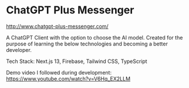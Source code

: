 # ChatGPT Plus Messenger

http://www.chatgpt-plus-messenger.com/

A ChatGPT Client with the option to choose the AI model. Created for the purpose of learning the below technologies and becoming a better developer. 

Tech Stack: Next.js 13, Firebase, Tailwind CSS, TypeScript

Demo video I followed during development: https://www.youtube.com/watch?v=V6Hq_EX2LLM
